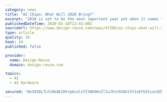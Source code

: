 ```yaml
---
category: news
title: "AI Chips: What Will 2020 Bring?"
excerpt: "2020 is set to be the most important year yet when it comes to the evolution of the nascent AI accelerator chip industry. Here are a few ideas about what we might see happening this year, in no particular order… The acquisition-fest will begin Will Intel’s acquisition of Israeli AI accelerator startup Habana Labs last month kick-start a ..."
publishedDateTime: 2020-01-16T13:41:00Z
sourceUrl: https://www.design-reuse.com/news/47386/ai-chips-what-will-2020-bring.html
type: article
quality: 34
heat: 34
published: false

provider:
  name: Design-Reuse
  domain: design-reuse.com

topics:
  - AI
  - AI Hardware

secured: "Wx59Z8L7Lh10kAEIHV+pAcalzfI38K8HvIlIuJhtn5VAVi5Y1xEYU1ScoL0Zb9SkzeavtIUiDJUm9UGx9kVGp7zEjohXG6xBryfCpxIuMDacab0eHOSHaYQImf8uQKPwGox/9eFIrEa3UXDHYjlbycuZkaC5meno0/x+9CqrBUwaSSN/tVzEUyZVkgs8uP1pUjRK5lauNkIQydPhkIOoaRniW3nWz2sfFYqI6QEc04uyLLoMg4xJ6ntgG1vf35LVrgRv5fll6XlX+lK8HsfIQ3R+Jzhb0RnDH02F/TYaPCg=;Rt63d2QPVjGhQK/r+5jdcA=="
---
```


